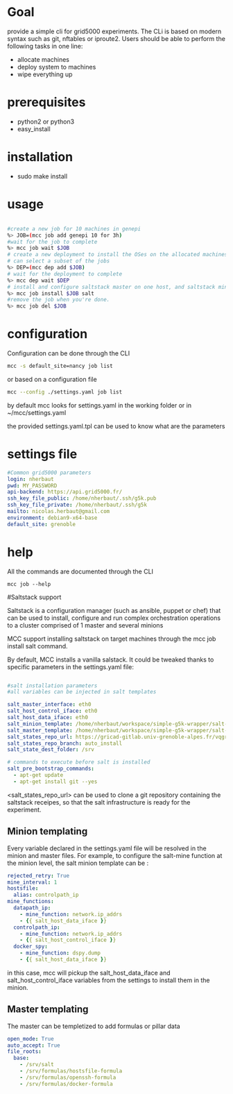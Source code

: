 # Goal

provide a simple cli for grid5000 experiments. The CLi is based on modern syntax such as git, nftables or iproute2.
Users should be able to perform the following tasks in one line:

- allocate machines
- deploy system to machines
- wipe everything up


# prerequisites

- python2 or python3
- easy_install

# installation

- sudo make install

# usage

```bash

#create a new job for 10 machines in genepi 
%> JOB=(mcc job add genepi 10 for 3h)
#wait for the job to complete
%> mcc job wait $JOB
# create a new deployment to install the OSes on the allocated machines
# can select a subset of the jobs
%> DEP=(mcc dep add $JOB)
# wait for the deployment to complete
%> mcc dep wait $DEP
# install and configure saltstack master on one host, and saltstack minion on the other hosts
%> mcc job install $JOB salt
#remove the job when you're done.
%> mcc job del $JOB

```

# configuration

Configuration can be done through the CLI

```bash
mcc -s default_site=nancy job list
```

or based on a configuration file 

```bash
mcc --config ./settings.yaml job list
```

by default mcc looks for settings.yaml in the working folder or in ~/mcc/settings.yaml

the provided settings.yaml.tpl can be used to know what are the parameters

# settings file

```yaml
#Common grid5000 parameters
login: nherbaut
pwd: MY_PASSWORD
api-backend: https://api.grid5000.fr/
ssh_key_file_public: /home/nherbaut/.ssh/g5k.pub
ssh_key_file_private: /home/nherbaut/.ssh/g5k
mailto: nicolas.herbaut@gmail.com
environment: debian9-x64-base
default_site: grenoble
```


# help

All the commands are documented through the CLI

```
mcc job --help
```

#Saltstack support

Saltstack is a configuration manager (such as ansible, puppet or chef) that can be used to install, configure and run complex orchestration operations to a cluster comprised of 1 master and several minions

MCC support installing saltstack on target machines through the mcc job install <JOBID> salt command.

By default, MCC installs a vanilla salstack. It could be tweaked thanks to specific parameters in the settings.yaml file:

```yaml

#salt installation parameters
#all variables can be injected in salt templates

salt_master_interface: eth0
salt_host_control_iface: eth0
salt_host_data_iface: eth0
salt_minion_template: /home/nherbaut/workspace/simple-g5k-wrapper/salt-templates/minion.tpl
salt_master_template: /home/nherbaut/workspace/simple-g5k-wrapper/salt-templates/master.tpl
salt_states_repo_url: https://gricad-gitlab.univ-grenoble-alpes.fr/vqgroup/salt-master.git
salt_states_repo_branch: auto_install
salt_state_dest_folder: /srv

# commands to execute before salt is installed
salt_pre_bootstrap_commands:
  - apt-get update
  - apt-get install git --yes

```

<salt_states_repo_url> can be used to clone a git repository containing the saltstack receipes, so that the salt infrastructure is ready for the experiment.


## Minion templating

Every variable declared in the settings.yaml file will be resolved in the minion and master files. For example, to configure the salt-mine function at the minion level, the salt minion template can be :

```yaml
rejected_retry: True
mine_interval: 1
hostsfile:
  alias: controlpath_ip
mine_functions:
  datapath_ip:
    - mine_function: network.ip_addrs
    - {{ salt_host_data_iface }}
  controlpath_ip:
    - mine_function: network.ip_addrs
    - {{ salt_host_control_iface }}
  docker_spy:
    - mine_function: dspy.dump
    - {{ salt_host_data_iface }}
```

in this case, mcc will pickup the salt_host_data_iface and salt_host_control_iface variables from the settings to install them in the minion.

## Master templating

The master can be templetized to add formulas or pillar data

```yaml
open_mode: True
auto_accept: True
file_roots:
  base:
    - /srv/salt
    - /srv/formulas/hostsfile-formula
    - /srv/formulas/openssh-formula
    - /srv/formulas/docker-formula
```